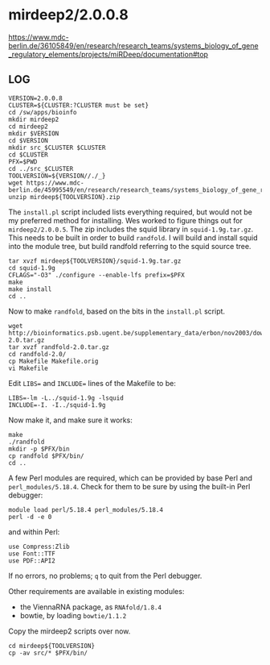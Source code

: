 mirdeep2/2.0.0.8
================

<https://www.mdc-berlin.de/36105849/en/research/research_teams/systems_biology_of_gene_regulatory_elements/projects/miRDeep/documentation#top>

LOG
---

    VERSION=2.0.0.8
    CLUSTER=${CLUSTER:?CLUSTER must be set}
    cd /sw/apps/bioinfo
    mkdir mirdeep2
    cd mirdeep2
    mkdir $VERSION
    cd $VERSION
    mkdir src_$CLUSTER $CLUSTER
    cd $CLUSTER
    PFX=$PWD
    cd ../src_$CLUSTER
    TOOLVERSION=${VERSION//./_}
    wget https://www.mdc-berlin.de/45995549/en/research/research_teams/systems_biology_of_gene_regulatory_elements/projects/miRDeep/mirdeep${TOOLVERSION}.zip
    unzip mirdeep${TOOLVERSION}.zip

The `install.pl` script included lists everything required, but would not be my
preferred method for installing.  Wes worked to figure things out for
`mirdeep2/2.0.0.5`.  The zip includes the squid library in `squid-1.9g.tar.gz`.
This needs to be built in order to build `randfold`.  I will build and install
squid into the module tree, but build randfold referring to the squid source
tree.

    tar xvzf mirdeep${TOOLVERSION}/squid-1.9g.tar.gz
    cd squid-1.9g
    CFLAGS="-O3" ./configure --enable-lfs prefix=$PFX
    make
    make install
    cd ..

Now to make `randfold`, based on the bits in the `install.pl` script.

    wget http://bioinformatics.psb.ugent.be/supplementary_data/erbon/nov2003/downloads/randfold-2.0.tar.gz
    tar xvzf randfold-2.0.tar.gz 
    cd randfold-2.0/
    cp Makefile Makefile.orig
    vi Makefile

Edit `LIBS=` and `INCLUDE=` lines of the Makefile to be:

    LIBS=-lm -L../squid-1.9g -lsquid
    INCLUDE=-I. -I../squid-1.9g

Now make it, and make sure it works:

    make
    ./randfold
    mkdir -p $PFX/bin
    cp randfold $PFX/bin/
    cd ..

A few Perl modules are required, which can be provided by base Perl and
`perl_modules/5.18.4`.   Check for them to be sure by using the built-in
Perl debugger:

    module load perl/5.18.4 perl_modules/5.18.4
    perl -d -e 0

and within Perl:

    use Compress:Zlib
    use Font::TTF
    use PDF::API2

If no errors, no problems; `q` to quit from the Perl debugger.

Other requirements are available in existing modules:

* the ViennaRNA package, as `RNAfold/1.8.4`
* bowtie, by loading `bowtie/1.1.2`

Copy the mirdeep2 scripts over now.

    cd mirdeep${TOOLVERSION}
    cp -av src/* $PFX/bin/


